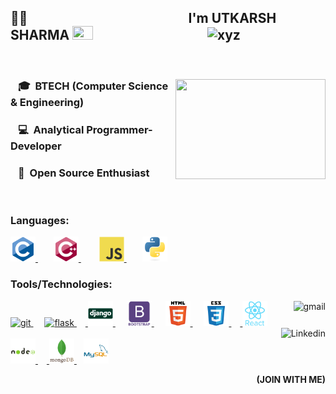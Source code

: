 
<h2 > <a align="left">👋🏻 </a> &emsp;&emsp;&emsp;&emsp;&emsp;&emsp;&emsp;&emsp;&emsp;&emsp;&emsp;&emsp;<a align="right">I'm  UTKARSH SHARMA <img src="https://camo.githubusercontent.com/63371d36886ee658f5a97401f393e1ab1684b2fd3de674b8f5efc7d410b2a3d0/68747470733a2f2f6d656469612e67697068792e636f6d2f6d656469612f57556c706c634d704f43456d5447427442572f67697068792e676966" width="33" height="22"</a>&nbsp;&emsp;&emsp;&ensp;&ensp; &emsp;&emsp;&emsp;&emsp;&emsp; <a> <img src="https://komarev.com/ghpvc/?username=xyz&label=Profile%20views&color=0e75b6&style=flat" alt="xyz" /> </a> </h2><br>

<div><img align="right"src="https://previews.123rf.com/images/jossdiim/jossdiim1801/jossdiim180100028/93767092-programming-and-coding-illustration-.jpg" width="240" height="160"/><h3 align="left">&ensp; 🎓&nbsp;	BTECH (Computer Science & Engineering) </h3>
<h3 align="left">&ensp; 💻&nbsp;	Analytical Programmer-Developer</h3>
<h3 align="left">&ensp; 🚀 <a> &nbsp;Open Source Enthusiast </a></h3>
<br>

	

<h3 align="left">Languages:</h3>
<p align="left"> <a href="https://www.cprogramming.com/" target="_blank"> <img src="https://raw.githubusercontent.com/devicons/devicon/master/icons/c/c-original.svg" alt="c" width="40" height="40"/> </a> &ensp;&emsp;  <a href="https://www.w3schools.com/cpp/" target="_blank"> <img src="https://raw.githubusercontent.com/devicons/devicon/master/icons/cplusplus/cplusplus-original.svg" alt="cplusplus" width="40" height="40"/> </a>&ensp; &emsp;  <a href="https://developer.mozilla.org/en-US/docs/Web/JavaScript" target="_blank"> <img src="https://raw.githubusercontent.com/devicons/devicon/master/icons/javascript/javascript-original.svg" alt="javascript" width="40" height="40"/> </a> &ensp;&emsp; <a href="https://www.python.org" target="_blank"> <img src="https://raw.githubusercontent.com/devicons/devicon/master/icons/python/python-original.svg" alt="python" width="40" height="40"/> </a> </p>

<h3 align="left">Tools/Technologies:</h3>
<p align="left"> <a href="https://git-scm.com/" target="_blank"> <img src="https://www.vectorlogo.zone/logos/git-scm/git-scm-icon.svg" alt="git" width="40" height="40"/> </a> &emsp; <a href="https://flask.palletsprojects.com/" target="_blank"> <img src="https://www.vectorlogo.zone/logos/pocoo_flask/pocoo_flask-icon.svg" alt="flask" width="40" height="40"/>  </a> &emsp;<a href="https://www.djangoproject.com/" target="_blank"> <img src="https://raw.githubusercontent.com/devicons/devicon/master/icons/django/django-original.svg" alt="django" width="40" height="40"/> </a> &emsp; <a href="https://getbootstrap.com" target="_blank"> <img src="https://raw.githubusercontent.com/devicons/devicon/master/icons/bootstrap/bootstrap-plain-wordmark.svg" alt="bootstrap" width="40" height="40"/> </a>  &emsp;  <a href="https://www.w3.org/html/" target="_blank"> <img src="https://raw.githubusercontent.com/devicons/devicon/master/icons/html5/html5-original-wordmark.svg" alt="html5" width="40" height="40"/> </a> &emsp; <a href="https://www.w3schools.com/css/" target="_blank"> <img src="https://raw.githubusercontent.com/devicons/devicon/master/icons/css3/css3-original-wordmark.svg" alt="css3" width="40" height="40"/> </a> &emsp;<a href="https://reactjs.org/" target="_blank"> <img src="https://raw.githubusercontent.com/devicons/devicon/master/icons/react/react-original-wordmark.svg" alt="react" width="40" height="40"/> </a> <a href="mailto: utkarshpluss@gmail.com" target="blank"><img align="right" src="https://camo.githubusercontent.com/10b043934d4987548b1aae88e74fc995b976a39c92e852392167e116b1bb2cef/68747470733a2f2f696d672e736869656c64732e696f2f62616467652f676d61696c2d2532334443343933432e7376673f267374796c653d666f722d7468652d6261646765266c6f676f3d676d61696c266c6f676f436f6c6f723d7768697465" alt="gmail" data-canonical-src="https://img.shields.io/badge/gmail-%23DC493C.svg?&amp;style=for-the-badge&amp;logo=gmail&amp;logoColor=white" style="max-width:100%;"><br><a href="https://linkedin.com/in/utkarsharma22" target="blank"><img align="right" src="https://camo.githubusercontent.com/5e3d78e5310a41c0667e07077cf93596229de398b154b83885dc068874ed5365/68747470733a2f2f696d672e736869656c64732e696f2f62616467652f6c696e6b6564696e2d2532333145373742352e7376673f267374796c653d666f722d7468652d6261646765266c6f676f3d6c696e6b6564696e266c6f676f436f6c6f723d7768697465" alt="Linkedin" data-canonical-src="https://img.shields.io/badge/linkedin-%231E77B5.svg?&amp;style=for-the-badge&amp;logo=linkedin&amp;logoColor=white" style="max-width:100%;"><br>
	 <a href="https://nodejs.org" target="_blank"> <img src="https://raw.githubusercontent.com/devicons/devicon/master/icons/nodejs/nodejs-original-wordmark.svg" alt="nodejs" width="40" height="40"/> </a> &emsp;<a href="https://www.mongodb.com/" target="_blank"> <img src="https://raw.githubusercontent.com/devicons/devicon/master/icons/mongodb/mongodb-original-wordmark.svg" alt="mongodb" width="40" height="40"/> </a>  &ensp; <a href="https://www.mysql.com/" target="_blank"> <img src="https://raw.githubusercontent.com/devicons/devicon/master/icons/mysql/mysql-original-wordmark.svg" alt="mysql" width="40" height="40"/> </a></p>

<div class="footer">
  <p align="right"><b>(JOIN WITH ME)</b> </p>
</div>

<!--
<p align="left"> <a href="https://github.com/ryo-ma/github-profile-trophy"><img src="https://github-profile-trophy.vercel.app/?username=u-c0de" alt="u-c0de" /></a> </p>
<p><img align="left" src="https://github-readme-stats.vercel.app/api/top-langs?username=u-c0de&show_icons=true&locale=en&layout=compact" alt="u-c0de" /></p>
<p>&nbsp;<img align="right" src="https://github-readme-stats.vercel.app/api?username=u-c0de&show_icons=true&locale=en" alt="u-c0de" /></p>
<p><img align="center" src="https://github-readme-streak-stats.herokuapp.com/?user=u-c0de&" alt="u-c0de" /></p>


